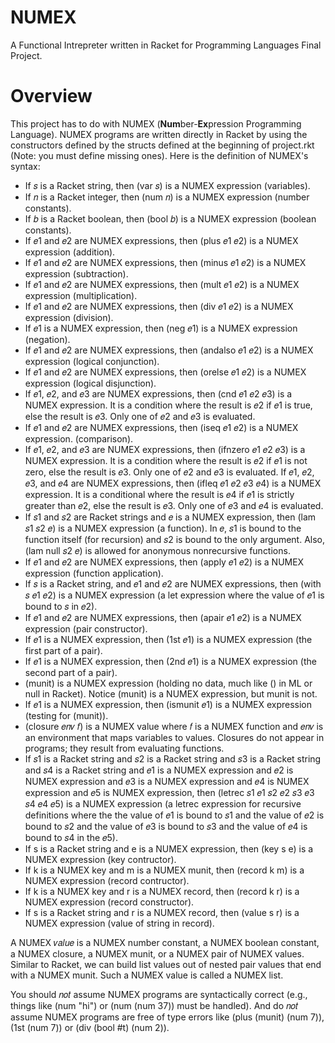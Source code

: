 NUMEX
==
A Functional Intrepreter written in Racket for Programming Languages Final Project.

Overview
=================
This project has to do with NUMEX (**Num**ber-**Ex**pression Programming Language). NUMEX programs are written directly in Racket by using the constructors defined by the structs defined at the beginning of project.rkt (Note: you must define missing ones). Here is the definition of NUMEX's syntax:
- If 𝑠 is a Racket string, then (var 𝑠) is a NUMEX expression (variables).
- If 𝑛 is a Racket integer, then (num 𝑛) is a NUMEX expression (number constants).
- If 𝑏 is a Racket boolean, then (bool 𝑏) is a NUMEX expression (boolean constants).
- If 𝑒1 and 𝑒2 are NUMEX expressions, then (plus 𝑒1 𝑒2) is a NUMEX expression (addition).
- If 𝑒1 and 𝑒2 are NUMEX expressions, then (minus 𝑒1 𝑒2) is a NUMEX expression (subtraction).
- If 𝑒1 and 𝑒2 are NUMEX expressions, then (mult 𝑒1 𝑒2) is a NUMEX expression (multiplication).
- If 𝑒1 and 𝑒2 are NUMEX expressions, then (div 𝑒1 𝑒2) is a NUMEX expression (division).
- If 𝑒1 is a NUMEX expression, then (neg 𝑒1) is a NUMEX expression (negation).
- If 𝑒1 and 𝑒2 are NUMEX expressions, then (andalso 𝑒1 𝑒2) is a NUMEX expression (logical conjunction).
- If 𝑒1 and 𝑒2 are NUMEX expressions, then (orelse 𝑒1 𝑒2) is a NUMEX expression (logical disjunction).
- If 𝑒1, 𝑒2, and 𝑒3 are NUMEX expressions, then (cnd 𝑒1 𝑒2 𝑒3) is a NUMEX expression. It is a condition where the result is 𝑒2 if 𝑒1 is true, else the result is 𝑒3. Only one of 𝑒2 and 𝑒3 is evaluated.
- If 𝑒1 and 𝑒2 are NUMEX expressions, then (iseq 𝑒1 𝑒2) is a NUMEX expression. (comparison).
- If 𝑒1, 𝑒2, and 𝑒3 are NUMEX expressions, then (ifnzero 𝑒1 𝑒2 𝑒3) is a NUMEX expression. It is a condition where the result is 𝑒2 if 𝑒1 is not zero, else the result is 𝑒3. Only one of 𝑒2 and 𝑒3 is evaluated.
If 𝑒1, 𝑒2, 𝑒3, and 𝑒4 are NUMEX expressions, then (ifleq 𝑒1 𝑒2 𝑒3 𝑒4) is a NUMEX expression. It is a conditional where the result is 𝑒4 if 𝑒1 is strictly greater than 𝑒2, else the result is 𝑒3. Only one of 𝑒3 and 𝑒4 is evaluated.
- If 𝑠1 and 𝑠2 are Racket strings and 𝑒 is a NUMEX expression, then (lam 𝑠1 𝑠2 𝑒) is a NUMEX expression (a function). In 𝑒, 𝑠1 is bound to the function itself (for recursion) and 𝑠2 is bound to the only argument. Also, (lam null 𝑠2 𝑒) is allowed for anonymous nonrecursive functions.
- If 𝑒1 and 𝑒2 are NUMEX expressions, then (apply 𝑒1 𝑒2) is a NUMEX expression (function application).
- If 𝑠 is a Racket string, and 𝑒1 and 𝑒2 are NUMEX expressions, then (with 𝑠 𝑒1 𝑒2) is a NUMEX expression (a let expression where the value of 𝑒1 is bound to 𝑠 in 𝑒2).
- If 𝑒1 and 𝑒2 are NUMEX expressions, then (apair 𝑒1 𝑒2) is a NUMEX expression (pair constructor).
- If 𝑒1 is a NUMEX expression, then (1st 𝑒1) is a NUMEX expression (the first part of a pair).
- If 𝑒1 is a NUMEX expression, then (2nd 𝑒1) is a NUMEX expression (the second part of a pair).
- (munit) is a NUMEX expression (holding no data, much like () in ML or null in Racket). Notice (munit) is a NUMEX expression, but munit is not.
- If 𝑒1 is a NUMEX expression, then (ismunit 𝑒1) is a NUMEX expression (testing for (munit)).
- (closure 𝑒𝑛𝑣 𝑓) is a NUMEX value where 𝑓 is a NUMEX function and 𝑒𝑛𝑣 is an environment that maps variables to values. Closures do not appear in programs; they result from evaluating functions.
- If 𝑠1 is a Racket string and 𝑠2 is a Racket string and 𝑠3 is a Racket string and 𝑠4 is a Racket string and 𝑒1 is a NUMEX expression and 𝑒2 is NUMEX expression and 𝑒3 is a NUMEX expression and 𝑒4 is NUMEX expression and 𝑒5 is NUMEX expression, then (letrec 𝑠1 𝑒1 𝑠2 𝑒2 𝑠3 𝑒3 𝑠4 𝑒4 𝑒5) is a NUMEX expression (a letrec expression for recursive definitions where the the value of 𝑒1 is bound to 𝑠1 and the value of 𝑒2 is bound to 𝑠2 and the value of 𝑒3 is bound to 𝑠3 and the value of 𝑒4 is bound to 𝑠4 in the 𝑒5).
- If s is a Racket string and e is a NUMEX expression, then (key s e) is a NUMEX expression (key contructor).
- If k is a NUMEX key and m is a NUMEX munit, then (record k m) is a NUMEX expression (record contructor).
- If k is a NUMEX key and r is a NUMEX record, then (record k r) is a NUMEX expression (record constructor).
- If s is a Racket string and r is a NUMEX record, then (value s r) is a NUMEX expression (value of string in record).

A NUMEX 𝑣𝑎𝑙𝑢𝑒 is a NUMEX number constant, a NUMEX boolean constant, a NUMEX closure, a NUMEX munit, or a NUMEX pair of NUMEX values. Similar to Racket, we can build list values out of nested pair values that end with a NUMEX munit. Such a NUMEX value is called a NUMEX list.

You should 𝑛𝑜𝑡 assume NUMEX programs are syntactically correct (e.g., things like (num "hi") or (num (num 37)) must be handled). And do 𝑛𝑜𝑡 assume NUMEX programs are free of type errors like (plus (munit) (num 7)), (1st (num 7)) or (div (bool #t) (num 2)).
